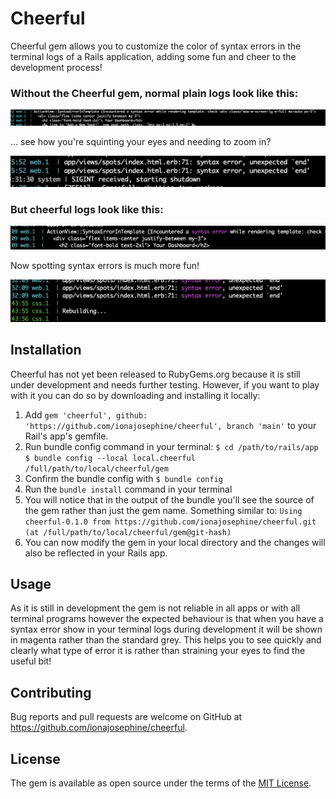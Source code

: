 # Cheerful

Cheerful gem allows you to customize the color of syntax errors in the terminal logs of a Rails application, adding some fun and cheer to the development process!

### Without the Cheerful gem, normal plain logs look like this:

![Plain Logs](/screenshot4.png)

... see how you're squinting your eyes and needing to zoom in?

![Plain Logs](/screenshot3.png)


### But cheerful logs look like this:

![Plain Logs](/screenshot2.png)

Now spotting syntax errors is much more fun!

![Plain Logs](/screenshot1.png)



## Installation

Cheerful has not yet been released to RubyGems.org because it is still under development and needs further testing. However, if you want to play with it you can do so by downloading and installing it locally: 

1. Add `gem 'cheerful', github: 'https://github.com/ionajosephine/cheerful', branch 'main'` to your Rail's app's gemfile.
2. Run bundle config command in your terminal:
       `$ cd /path/to/rails/app
        $ bundle config --local local.cheerful /full/path/to/local/cheerful/gem`
3. Confirm the bundle config with `$ bundle config`
4. Run the `bundle install` command in your terminal
5. You will notice that in the output of the bundle you'll see the source of the gem rather than just the gem name. Something similar to:
       `Using cheerful-0.1.0 from https://github.com/ionajosephine/cheerful.git (at /full/path/to/local/cheerful/gem@git-hash)`
6. You can now modify the gem in your local directory and the changes will also be reflected in your Rails app.

## Usage

As it is still in development the gem is not reliable in all apps or with all terminal programs however the expected behaviour is that when you have a syntax error show in your terminal logs during development it will be shown in magenta rather than the standard grey. This helps you to see quickly and clearly what type of error it is rather than straining your eyes to find the useful bit!

## Contributing

Bug reports and pull requests are welcome on GitHub at https://github.com/ionajosephine/cheerful.

## License

The gem is available as open source under the terms of the [MIT License](https://opensource.org/licenses/MIT).

